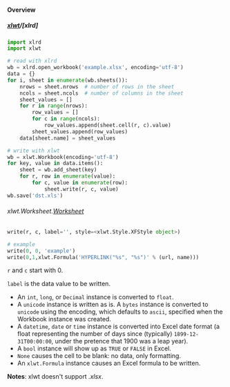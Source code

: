 #### Overview

##### [xlwt](https://pypi.org/project/xlwt/)/[xlrd]

```python
import xlrd
import xlwt

# read with xlrd
wb = xlrd.open_workbook('example.xlsx', encoding='utf-8')
data = {}
for i, sheet in enumerate(wb.sheets()):
    nrows = sheet.nrows  # number of rows in the sheet
    ncols = sheet.ncols  # number of columns in the sheet
    sheet_values = []
    for r in range(nrows):
        row_values = []
        for c in range(ncols):
            row_values.append(sheet.cell(r, c).value)
        sheet_values.append(row_values)
    data[sheet.name] = sheet_values

# write with xlwt
wb = xlwt.Workbook(encoding='utf-8')
for key, value in data.items():
    sheet = wb.add_sheet(key)
    for r, row in enumerate(value):
        for c, value in enumerate(row):
            sheet.write(r, c, value)
wb.save('dst.xls')
```

###### xlwt.Worksheet.[Worksheet](https://xlwt.readthedocs.io/en/latest/api.html#xlwt.Worksheet.Worksheet)

```python
write(r, c, label='', style=<xlwt.Style.XFStyle object>)

# example
write(0, 0, 'example')
write(0,1,xlwt.Formula('HYPERLINK("%s", "%s")' % (url, name)))
```

`r` and `c` start with 0.

`label` is the data value to be written. 

- An `int`, `long`, or `Decimal` instance is converted to `float`.
- A `unicode` instance is written as is. A `bytes` instance is converted to `unicode` using the encoding, which defaults to `ascii`, specified when the Workbook instance was created. 
- A `datetime`, `date` or `time` instance is converted into Excel date format (a float representing the number of days since (typically) `1899-12-31T00:00:00`, under the pretence that 1900 was a leap year).
- A `bool` instance will show up as `TRUE` or `FALSE` in Excel.
- `None` causes the cell to be blank: no data, only formatting.
- An `xlwt.Formula` instance causes an Excel formula to be written.

**Notes**: xlwt doesn't support *.xlsx*.

